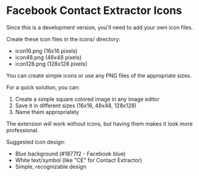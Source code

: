 # Facebook Contact Extractor Icons

Since this is a development version, you'll need to add your own icon files.

Create these icon files in the icons/ directory:
- icon16.png (16x16 pixels)
- icon48.png (48x48 pixels)  
- icon128.png (128x128 pixels)

You can create simple icons or use any PNG files of the appropriate sizes.

For a quick solution, you can:
1. Create a simple square colored image in any image editor
2. Save it in different sizes (16x16, 48x48, 128x128)
3. Name them appropriately

The extension will work without icons, but having them makes it look more professional.

Suggested icon design:
- Blue background (#1877f2 - Facebook blue)
- White text/symbol (like "CE" for Contact Extractor)
- Simple, recognizable design
